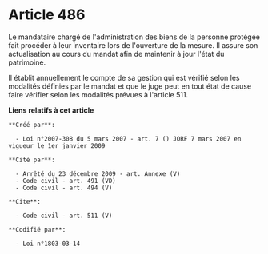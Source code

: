 # Article 486

Le mandataire chargé de l'administration des biens de la personne protégée fait procéder à leur inventaire lors de
l'ouverture de la mesure. Il assure son actualisation au cours du mandat afin de maintenir à jour l'état du patrimoine. 

Il établit annuellement le compte de sa gestion qui est vérifié selon les modalités définies par le mandat et que le juge
peut en tout état de cause faire vérifier selon les modalités prévues à l'article 511.

**Liens relatifs à cet article**

	**Créé par**:

	  - Loi n°2007-308 du 5 mars 2007 - art. 7 () JORF 7 mars 2007 en vigueur le 1er janvier 2009

	**Cité par**:

	  - Arrêté du 23 décembre 2009 - art. Annexe (V)
	  - Code civil - art. 491 (VD)
	  - Code civil - art. 494 (V)

	**Cite**:

	  - Code civil - art. 511 (V)

	**Codifié par**:

	  - Loi n°1803-03-14
